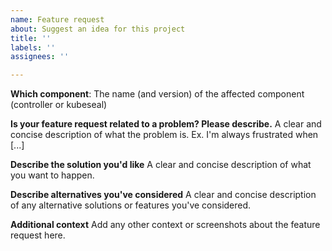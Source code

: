 ```yaml
---
name: Feature request
about: Suggest an idea for this project
title: ''
labels: ''
assignees: ''

---
```


**Which component**:
The name (and version) of the affected component (controller or kubeseal)

**Is your feature request related to a problem? Please describe.**
A clear and concise description of what the problem is. Ex. I'm always frustrated when [...]

**Describe the solution you'd like**
A clear and concise description of what you want to happen.

**Describe alternatives you've considered**
A clear and concise description of any alternative solutions or features you've considered.

**Additional context**
Add any other context or screenshots about the feature request here.
